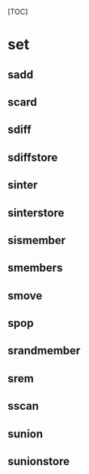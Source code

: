 [TOC]

# set
## sadd
## scard
## sdiff
## sdiffstore
## sinter
## sinterstore
## sismember
## smembers
## smove
## spop
## srandmember
## srem
## sscan
## sunion
## sunionstore